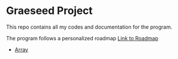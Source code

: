 # Graeseed Project
This repo contains all my codes and documentation for the program.

The program follows a personalized roadmap [Link to Roadmap](https://docs.google.com/document/d/1ljYl2o1FsrrSSTpJs9Z2sSQWh2vN6GAMlE5n7f_d2pU/edit?usp=sharing)

- [Array](https://github.com/eddy1759/Graeseed/tree/main/Array)
